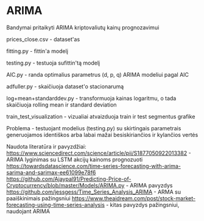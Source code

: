 # ARIMA
Bandymai pritaikyti ARIMA kriptovaliutų kainų prognozavimui

prices_close.csv - dataset'as

fitting.py - fittin'a modelį

testing.py - testuoja sufittin'tą modelį

AIC.py - randa optimalius parametrus (d, p, q) ARIMA modeliui pagal AIC

adfuller.py - skaičiuoja dataset'o stacionarumą

log+mean+standarddev.py - transformuoja kainas logaritmu, o tada skaičiuoja rolling mean ir standard deviation

train_test_visualization - vizualiai atvaizduoja train ir test segmentus grafike


Problema - testuojant modelius (testing.py) su skirtingais parametrais generuojamos identiškos arba labai mažai besiskiriančios ir kylančios vertės

Naudota literatūra ir pavyzdžiai:
https://www.sciencedirect.com/science/article/pii/S1877050922013382 - ARIMA lyginimas su LSTM akcijų kainoms prognozuoti
https://towardsdatascience.com/time-series-forecasting-with-arima-sarima-and-sarimax-ee61099e78f6
https://github.com/Ajaypal91/Predicting-Price-of-Cryptocurrency/blob/master/Models/ARIMA.py - ARIMA pavyzdys
https://github.com/jessgess/Time_Series_Analysis_ARIMA - ARMA su paaiškinimais pažingsniui
https://www.theaidream.com/post/stock-market-forecasting-using-time-series-analysis - kitas pavyzdys pažingsniui, naudojant ARIMA
